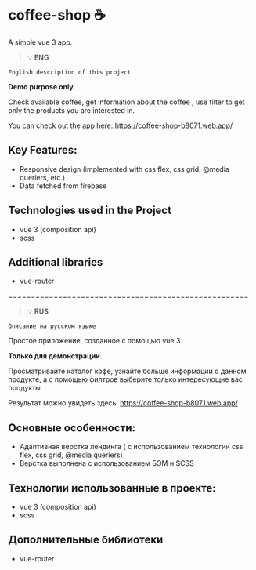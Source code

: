
# coffee-shop ☕️ 

A simple vue 3 app. 

> :bulb: **ENG** 

``` English description of this project ```

**Demo purpose only**.  

Check available coffee, get information about the coffee , use filter to get only the products you are interested in.  

You can check out the app here:
https://coffee-shop-b8071.web.app/

## Key Features:
- Responsive design (implemented with css flex, css grid, @media queriers, etc.)
- Data fetched from firebase 

## Technologies used in the Project
- vue 3 (composition api)
- scss

## Additional  libraries
- vue-router


=====================================================


> :bulb: **RUS** 

``` Описание на русском языке ```

Простое приложение, созданное с помощью vue 3 

**Только для демонстрации**.  

Просматривайте каталог кофе, узнайте больше информации о данном продукте, а с помощью филтров выберите только интересующие вас продукты

Результат можно увидеть здесь: https://coffee-shop-b8071.web.app/
 

## Основные особенности:
- Адаптивная верстка лендинга ( с использованием технологии css flex, css grid, @media queriers)
- Верстка выполнена с использованием БЭМ и SCSS

## Технологии использованные в проекте:
- vue 3 (composition api)
- scss

## Дополнительные библиотеки
- vue-router




